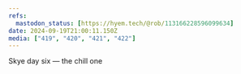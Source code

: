 ```yaml
---
refs:
  mastodon_status: [https://hyem.tech/@rob/113166228596099634]
date: 2024-09-19T21:00:11.150Z
media: ["419", "420", "421", "422"]
---
```


Skye day six — the chill one
